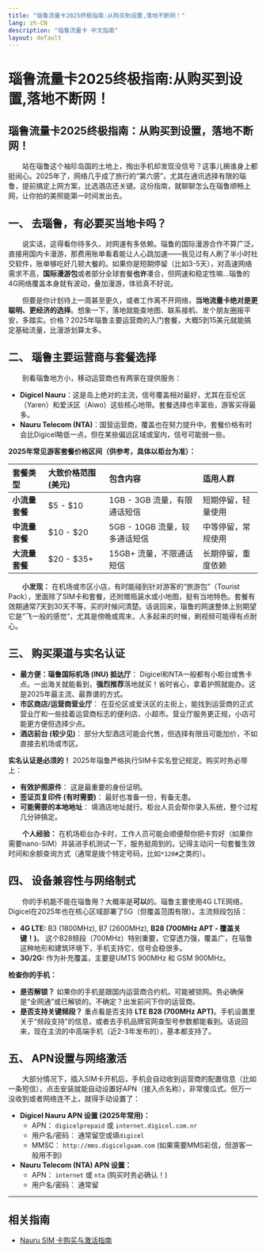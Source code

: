 ```yaml
---
title: "瑙鲁流量卡2025终极指南:从购买到设置,落地不断网！"
lang: zh-CN
description: "瑙鲁流量卡 中文指南"
layout: default
---
```

# 瑙鲁流量卡2025终极指南:从购买到设置,落地不断网！

## 瑙鲁流量卡2025终极指南：从购买到设置，落地不断网！

　　站在瑙鲁这个袖珍岛国的土地上，掏出手机却发现没信号？这事儿搁谁身上都挺闹心。2025年了，网络几乎成了旅行的“第六感”，尤其在通讯选择有限的瑙鲁，提前搞定上网方案，比选酒店还关键。这份指南，就聊聊怎么在瑙鲁顺畅上网，让你拍的美照能第一时间发出去。

## 一、 去瑙鲁，有必要买当地卡吗？

　　说实话，这得看你待多久、对网速有多依赖。瑙鲁的国际漫游合作不算广泛，直接用国内卡漫游，那费用账单看着能让人心跳加速——我见过有人刷了半小时社交软件，账单够吃好几顿大餐的。如果你是短期停留（比如3-5天），对高速网络需求不高，**国际漫游包**或者部分全球套餐**也许**凑合，但网速和稳定性嘛…瑙鲁的4G网络覆盖本身就有波动，叠加漫游，体验真不好说。

　　但要是你计划待上一周甚至更久，或者工作离不开网络，**当地流量卡绝对是更聪明、更经济的选择**。想象一下，落地就能查地图、联系接机、发个朋友圈报平安，多踏实。价格？2025年瑙鲁主要运营商的入门套餐，大概5到15美元就能搞定基础流量，比漫游划算太多。

## 二、 瑙鲁主要运营商与套餐选择

　　别看瑙鲁地方小，移动运营商也有两家在提供服务：

*   **Digicel Nauru**：这是岛上绝对的主流，信号覆盖相对最好，尤其在亚伦区（Yaren）和爱沃区（Aiwo）这些核心地带。套餐选择也丰富些，游客买得最多。
*   **Nauru Telecom (NTA)**：国营运营商，覆盖也在努力提升中。套餐价格有时会比Digicel略低一点，但在某些偏远区域或室内，信号可能弱一些。

**2025年常见游客套餐价格区间（供参考，具体以柜台为准）：**

| 套餐类型       | 大致价格范围 (美元) | 包含内容                     | 适用人群       |
| :------------- | :------------------ | :--------------------------- | :------------- |
| **小流量套餐** | $5 - $10            | 1GB - 3GB 流量，有限通话短信 | 短期停留，轻量使用 |
| **中流量套餐** | $10 - $20           | 5GB - 10GB 流量，较多通话短信 | 中等停留，常规使用 |
| **大流量套餐** | $20 - $35+          | 15GB+ 流量，不限通话短信     | 长期停留，重度依赖 |

　　**小发现：** 在机场或市区小店，有时能碰到针对游客的“旅游包”（Tourist Pack），里面除了SIM卡和套餐，还附赠瓶装水或小地图，挺有当地特色。套餐有效期通常7天到30天不等，买的时候问清楚。话说回来，瑙鲁的网速整体上别期望它是“飞一般的感觉”，尤其是傍晚或周末，人多起来的时候，刷视频可能得有点耐心。

## 三、 购买渠道与实名认证

*   **最方便：瑙鲁国际机场 (INU) 抵达厅**： Digicel和NTA一般都有小柜台或售卡点。一出海关就能看到，**强烈推荐**落地就买！省时省心，拿着护照就能办。这是2025年最主流、最靠谱的方式。
*   **市区商店/运营商营业厅**： 在亚伦区或爱沃区的主街上，能找到运营商的正式营业厅和一些挂着运营商标志的便利店、小超市。营业厅服务更正规，小店可能更方便但选择少点。
*   **酒店前台 (较少见)**： 部分大型酒店可能会代售，但选择有限且可能加价，不如直接去机场或市区。

**实名认证是必须的！** 2025年瑙鲁严格执行SIM卡实名登记规定。购买时务必带上：

*   **有效护照原件**： 这是最重要的身份证明。
*   **签证页复印件 (有时需要)**： 最好也准备一份，有备无患。
*   **可能需要的本地地址**： 填酒店地址就行。柜台人员会帮你录入系统，整个过程几分钟搞定。

　　**个人经验：** 在机场柜台办卡时，工作人员可能会顺便帮你把卡剪好（如果你需要nano-SIM）并装进手机测试一下，服务挺周到的。记得主动问一句套餐生效时间和余额查询方式（通常是拨个特定号码，比如`*120#`之类的）。

## 四、 设备兼容性与网络制式

　　你的手机能不能在瑙鲁用？大概率是**可以**的。瑙鲁主要使用4G LTE网络，Digicel在2025年也在核心区域部署了5G（但覆盖范围有限）。主流频段包括：

*   **4G LTE:** B3 (1800MHz), B7 (2600MHz), **B28 (700MHz APT - 覆盖关键！)**。 这个B28频段（700MHz）特别重要，它穿透力强，覆盖广，在瑙鲁这种地形和建筑环境下，手机支持它，信号会稳很多。
*   **3G/2G:** 作为补充覆盖，主要是UMTS 900MHz 和 GSM 900MHz。

**检查你的手机：**

*   **是否解锁？** 如果你的手机是跟国内运营商合约机，可能被锁网。务必确保是“全网通”或已解锁的。不确定？出发前问下你的运营商。
*   **是否支持关键频段？** 重点看是否支持 **LTE B28 (700MHz APT)**。手机设置里关于“频段支持”的信息，或者去手机品牌官网查型号参数都能看到。话说回来，现在主流的中高端手机（近2-3年发布的），基本都支持了。

## 五、 APN设置与网络激活

　　大部分情况下，插入SIM卡开机后，手机会自动收到运营商的配置信息（比如一条短信），点击安装就能自动设置好APN（接入点名称），非常傻瓜式。但万一没收到或者网络连不上，就得手动设置了：

*   **Digicel Nauru APN 设置 (2025年常用)：**
    *   APN： `digicelprepaid` 或 `internet.digicel.com.nr`
    *   用户名/密码： 通常留空或填`digicel`
    *   MMSC： `http://mms.digicelguam.com` (如果需要MMS彩信，但游客一般用不到)
*   **Nauru Telecom (NTA) APN 设置：**
    *   APN： `internet` 或 `nta` (购买时务必确认！)
    *   用户名/密码： 通常留

<!-- crosslink -->
---

## 相关指南

- [Nauru SIM 卡购买与激活指南](https://faciylike.github.io/nauru-sim-guides)
